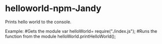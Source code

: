 # helloworld-npm-Jandy
Prints hello world to the console.

Example:
#Gets the module
var helloWorld= require("./index.js");
#Runs the function from the module
helloWorld.printHelloWorld();
